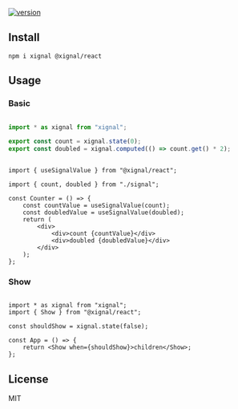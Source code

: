 [![version](https://badgen.net/npm/v/@xignal/react)](https://www.npmjs.com/package/@xignal/react)

## Install

`npm i xignal @xignal/react`

## Usage

### Basic

```ts

import * as xignal from "xignal";

export const count = xignal.state(0);
export const doubled = xignal.computed(() => count.get() * 2);

```

```tsx

import { useSignalValue } from "@xignal/react";

import { count, doubled } from "./signal";

const Counter = () => {
	const countValue = useSignalValue(count);
	const doubledValue = useSignalValue(doubled);
	return (
		<div>
			<div>count {countValue}</div>
			<div>doubled {doubledValue}</div>
		</div>
	);
};

```

### Show

```tsx

import * as xignal from "xignal";
import { Show } from "@xignal/react";

const shouldShow = xignal.state(false);

const App = () => {
	return <Show when={shouldShow}>children</Show>;
};

```

## License

MIT